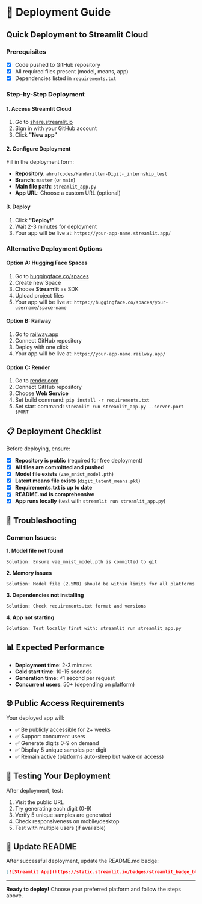 # 🚀 Deployment Guide

## Quick Deployment to Streamlit Cloud

### Prerequisites
- [x] Code pushed to GitHub repository
- [x] All required files present (model, means, app)
- [x] Dependencies listed in `requirements.txt`

### Step-by-Step Deployment

#### 1. Access Streamlit Cloud
1. Go to [share.streamlit.io](https://share.streamlit.io/)
2. Sign in with your GitHub account
3. Click **"New app"**

#### 2. Configure Deployment
Fill in the deployment form:

- **Repository**: `ahrufcodes/Handwritten-Digit-_internship_test`
- **Branch**: `master` (or `main`)
- **Main file path**: `streamlit_app.py`
- **App URL**: Choose a custom URL (optional)

#### 3. Deploy
1. Click **"Deploy!"**
2. Wait 2-3 minutes for deployment
3. Your app will be live at: `https://your-app-name.streamlit.app/`

### Alternative Deployment Options

#### Option A: Hugging Face Spaces
1. Go to [huggingface.co/spaces](https://huggingface.co/spaces)
2. Create new Space
3. Choose **Streamlit** as SDK
4. Upload project files
5. Your app will be live at: `https://huggingface.co/spaces/your-username/space-name`

#### Option B: Railway
1. Go to [railway.app](https://railway.app/)
2. Connect GitHub repository
3. Deploy with one click
4. Your app will be live at: `https://your-app-name.railway.app/`

#### Option C: Render
1. Go to [render.com](https://render.com/)
2. Connect GitHub repository
3. Choose **Web Service**
4. Set build command: `pip install -r requirements.txt`
5. Set start command: `streamlit run streamlit_app.py --server.port $PORT`

## 📋 Deployment Checklist

Before deploying, ensure:

- [x] **Repository is public** (required for free deployment)
- [x] **All files are committed and pushed**
- [x] **Model file exists** (`vae_mnist_model.pth`)
- [x] **Latent means file exists** (`digit_latent_means.pkl`)
- [x] **Requirements.txt is up to date**
- [x] **README.md is comprehensive**
- [x] **App runs locally** (test with `streamlit run streamlit_app.py`)

## 🔧 Troubleshooting

### Common Issues:

**1. Model file not found**
```
Solution: Ensure vae_mnist_model.pth is committed to git
```

**2. Memory issues**
```
Solution: Model file (2.5MB) should be within limits for all platforms
```

**3. Dependencies not installing**
```
Solution: Check requirements.txt format and versions
```

**4. App not starting**
```
Solution: Test locally first with: streamlit run streamlit_app.py
```

## 📊 Expected Performance

- **Deployment time**: 2-3 minutes
- **Cold start time**: 10-15 seconds
- **Generation time**: <1 second per request
- **Concurrent users**: 50+ (depending on platform)

## 🌐 Public Access Requirements

Your deployed app will:
- ✅ Be publicly accessible for 2+ weeks
- ✅ Support concurrent users
- ✅ Generate digits 0-9 on demand
- ✅ Display 5 unique samples per digit
- ✅ Remain active (platforms auto-sleep but wake on access)

## 📱 Testing Your Deployment

After deployment, test:
1. Visit the public URL
2. Try generating each digit (0-9)
3. Verify 5 unique samples are generated
4. Check responsiveness on mobile/desktop
5. Test with multiple users (if available)

## 🔗 Update README

After successful deployment, update the README.md badge:
```markdown
[![Streamlit App](https://static.streamlit.io/badges/streamlit_badge_black_white.svg)](https://your-actual-app-url.streamlit.app/)
```

---

**Ready to deploy!** Choose your preferred platform and follow the steps above. 